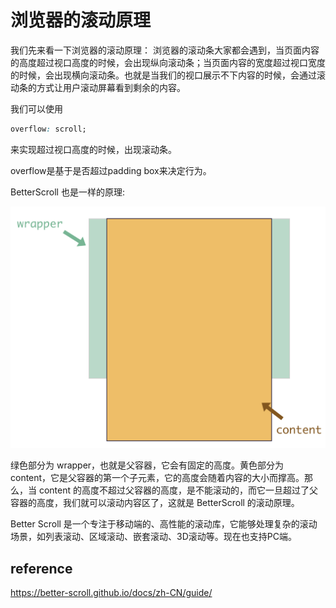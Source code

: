 # 浏览器的滚动原理
我们先来看一下浏览器的滚动原理： 浏览器的滚动条大家都会遇到，当页面内容的高度超过视口高度的时候，会出现纵向滚动条；当页面内容的宽度超过视口宽度的时候，会出现横向滚动条。也就是当我们的视口展示不下内容的时候，会通过滚动条的方式让用户滚动屏幕看到剩余的内容。

我们可以使用
```css
overflow: scroll;
```
来实现超过视口高度的时候，出现滚动条。

overflow是基于是否超过padding box来决定行为。

BetterScroll 也是一样的原理:

<img src="./assets/scroll.png" />

绿色部分为 wrapper，也就是父容器，它会有固定的高度。黄色部分为 content，它是父容器的第一个子元素，它的高度会随着内容的大小而撑高。那么，当 content 的高度不超过父容器的高度，是不能滚动的，而它一旦超过了父容器的高度，我们就可以滚动内容区了，这就是 BetterScroll 的滚动原理。

Better Scroll 是一个专注于移动端的、高性能的滚动库，它能够处理复杂的滚动场景，如列表滚动、区域滚动、嵌套滚动、3D滚动等。现在也支持PC端。

## reference
https://better-scroll.github.io/docs/zh-CN/guide/
